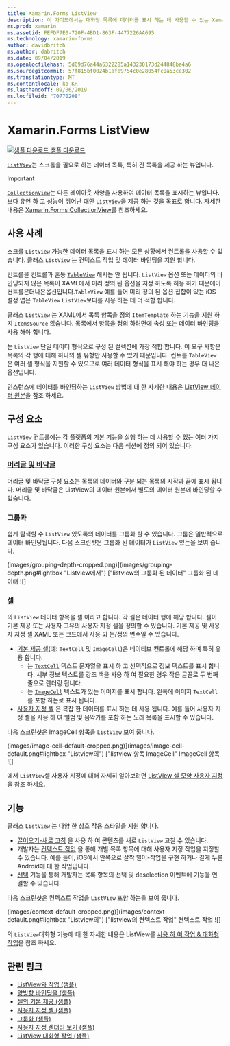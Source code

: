 ```yaml
---
title: Xamarin.Forms ListView
description: 이 가이드에서는 대화형 목록에 데이터를 표시 하는 데 사용할 수 있는 Xamarin.ios ListView를 소개 합니다.
ms.prod: xamarin
ms.assetid: FEFDF7E0-720F-4BD1-863F-4477226AA695
ms.technology: xamarin-forms
author: davidbritch
ms.author: dabritch
ms.date: 09/04/2019
ms.openlocfilehash: 5d09d76a44a6322285a143230173d244848ba4a6
ms.sourcegitcommit: 57f815bf0024b1afe9754c0e28054fc0a53ce302
ms.translationtype: MT
ms.contentlocale: ko-KR
ms.lasthandoff: 09/06/2019
ms.locfileid: "70770208"
---
```

# <a name="xamarinforms-listview"></a>Xamarin.Forms ListView

[![샘플 다운로드](~/media/shared/download.png) 샘플 다운로드](https://docs.microsoft.com/samples/xamarin/xamarin-forms-samples/workingwithlistview)

[`ListView`](xref:Xamarin.Forms.ListView)는 스크롤을 필요로 하는 데이터 목록, 특히 긴 목록을 제공 하는 뷰입니다.

> [!IMPORTANT]
> [`CollectionView`](xref:Xamarin.Forms.CollectionView)는 다른 레이아웃 사양을 사용하여 데이터 목록을 표시하는 뷰입니다. 보다 유연 하 고 성능이 뛰어난 대안 [`ListView`](xref:Xamarin.Forms.ListView)을 제공 하는 것을 목표로 합니다. 자세한 내용은 [Xamarin.Forms CollectionView](~/xamarin-forms/user-interface/collectionview/index.md)를 참조하세요.

## <a name="use-cases"></a>사용 사례

스크롤 `ListView` 가능한 데이터 목록을 표시 하는 모든 상황에서 컨트롤을 사용할 수 있습니다. 클래스 `ListView` 는 컨텍스트 작업 및 데이터 바인딩을 지원 합니다.

컨트롤을 컨트롤과 혼동 [`TableView`](~/xamarin-forms/user-interface/tableview.md) 해서는 안 됩니다. `ListView` 옵션 또는 데이터의 바인딩되지 않은 목록이 XAML에서 미리 정의 된 옵션을 지정 하도록 허용 하기 때문에이 컨트롤은더나은옵션입니다.`TableView` 예를 들어 미리 정의 된 옵션 집합이 있는 iOS 설정 앱은 `TableView` `ListView`보다를 사용 하는 데 더 적합 합니다.

클래스 `ListView` 는 XAML에서 목록 항목을 정의 `ItemTemplate` 하는 기능을 지원 하지 `ItemsSource` 않습니다. 목록에서 항목을 정의 하려면에 속성 또는 데이터 바인딩을 사용 해야 합니다.

는 `ListView` 단일 데이터 형식으로 구성 된 컬렉션에 가장 적합 합니다. 이 요구 사항은 목록의 각 행에 대해 하나의 셀 유형만 사용할 수 있기 때문입니다. 컨트롤 `TableView` 은 여러 셀 형식을 지원할 수 있으므로 여러 데이터 형식을 표시 해야 하는 경우 더 나은 옵션입니다.

인스턴스에 데이터를 바인딩하는 `ListView` 방법에 대 한 자세한 내용은 [ListView 데이터 원본](~/xamarin-forms/user-interface/listview/data-and-databinding.md)을 참조 하세요.

## <a name="components"></a>구성 요소
`ListView` 컨트롤에는 각 플랫폼의 기본 기능을 실행 하는 데 사용할 수 있는 여러 가지 구성 요소가 있습니다. 이러한 구성 요소는 다음 섹션에 정의 되어 있습니다.

### <a name="headers-and-footerscustomizing-list-appearancemdheaders-and-footers"></a>[머리글 및 바닥글](customizing-list-appearance.md#headers-and-footers)

머리글 및 바닥글 구성 요소는 목록의 데이터와 구분 되는 목록의 시작과 끝에 표시 됩니다. 머리글 및 바닥글은 ListView의 데이터 원본에서 별도의 데이터 원본에 바인딩할 수 있습니다.

### <a name="groupscustomizing-list-appearancemdgrouping"></a>[그룹과](customizing-list-appearance.md#grouping)

쉽게 탐색할 수 `ListView` 있도록의 데이터를 그룹화 할 수 있습니다. 그룹은 일반적으로 데이터 바인딩됩니다. 다음 스크린샷은 그룹화 된 데이터가 `ListView` 있는을 보여 줍니다.

(images/grouping-depth-cropped.png)](images/grouping-depth.png#lightbox "Listview에서") ["listview의 그룹화 된 데이터" 그룹화 된 데이터 ![]

### <a name="cellscustomizing-cell-appearancemd"></a>[셀](customizing-cell-appearance.md)

의 `ListView` 데이터 항목을 셀 이라고 합니다. 각 셀은 데이터 행에 해당 합니다. 셀이 기본 제공 또는 사용자 고유의 사용자 지정 셀을 정의할 수 있습니다. 기본 제공 및 사용자 지정 셀 XAML 또는 코드에서 사용 되 는/정의 변수일 수 있습니다.

- [기본 제공 셀](customizing-cell-appearance.md#built-in-cells)(예: `TextCell` 및 `ImageCell`)은 네이티브 컨트롤에 해당 하며 특히 유용 합니다.
  - 는 [`TextCell`](customizing-cell-appearance.md#textcell) 텍스트 문자열을 표시 하 고 선택적으로 정보 텍스트를 표시 합니다. 세부 정보 텍스트를 강조 색을 사용 하 여 필요한 경우 작은 글꼴로 두 번째 줄으로 렌더링 됩니다.
  - 는 [`ImageCell`](customizing-cell-appearance.md#imagecell) 텍스트가 있는 이미지를 표시 합니다. 왼쪽에 이미지 `TextCell` 를 포함 하는로 표시 됩니다.
- [사용자 지정 셀](customizing-cell-appearance.md#customcells) 은 복잡 한 데이터를 표시 하는 데 사용 됩니다. 예를 들어 사용자 지정 셀을 사용 하 여 앨범 및 음악가를 포함 하는 노래 목록을 표시할 수 있습니다.

다음 스크린샷은 ImageCell 항목을 `ListView` 보여 줍니다.

(images/image-cell-default-cropped.png)](images/image-cell-default.png#lightbox "Listview의") ["listview 항목 ImageCell" ImageCell 항목 ![]

에서 `ListView`셀 사용자 지정에 대해 자세히 알아보려면 [ListView 셀 모양 사용자 지정](customizing-cell-appearance.md)을 참조 하세요.

## <a name="functionality"></a>기능
클래스 `ListView` 는 다양 한 상호 작용 스타일을 지원 합니다.

- [끌어오기-새로 고침](interactivity.md#pull-to-refresh) 을 사용 하 여 콘텐츠를 새로 `ListView` 고칠 수 있습니다.
- 개발자는 [컨텍스트 작업](interactivity.md#context-actions) 을 통해 개별 목록 항목에 대해 사용자 지정 작업을 지정할 수 있습니다. 예를 들어, iOS에서 안쪽으로 살짝 밀어-작업을 구현 하거나 길게 누른 Android에 대 한 작업입니다.
- [선택](interactivity.md#selectiontaps) 기능을 통해 개발자는 목록 항목의 선택 및 deselection 이벤트에 기능을 연결할 수 있습니다.

다음 스크린샷은 컨텍스트 작업을 `ListView` 포함 하는을 보여 줍니다.

(images/context-default-cropped.png)](images/context-default.png#lightbox "Listview의") ["listview의 컨텍스트 작업" 컨텍스트 작업 ![]

의 `ListView`대화형 기능에 대 한 자세한 내용은 ListView를 [사용 하 여 작업 & 대화형 작업](interactivity.md)을 참조 하세요.

## <a name="related-links"></a>관련 링크

- [ListView와 작업 (샘플)](https://docs.microsoft.com/samples/xamarin/xamarin-forms-samples/workingwithlistview)
- [양방향 바인딩을 (샘플)](https://docs.microsoft.com/samples/xamarin/xamarin-forms-samples/userinterface-listview-switchentrytwobinding)
- [셀의 기본 제공 (샘플)](https://docs.microsoft.com/samples/xamarin/xamarin-forms-samples/userinterface-listview-builtincells)
- [사용자 지정 셀 (샘플)](https://docs.microsoft.com/samples/xamarin/xamarin-forms-samples/userinterface-listview-customcells)
- [그룹화 (샘플)](https://docs.microsoft.com/samples/xamarin/xamarin-forms-samples/userinterface-listview-grouping)
- [사용자 지정 렌더러 보기 (샘플)](https://docs.microsoft.com/samples/xamarin/xamarin-forms-samples/workingwithlistviewnative/)
- [ListView 대화형 작업 (샘플)](https://docs.microsoft.com/samples/xamarin/xamarin-forms-samples/userinterface-listview-interactivity)
